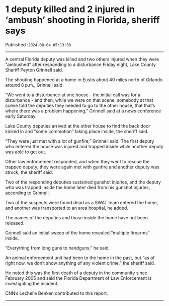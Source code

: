 # 1 deputy killed and 2 injured in ‘ambush’ shooting in Florida, sheriff says

Published :`2024-08-04 05:13:38`

---

A central Florida deputy was killed and two others injured when they were “ambushed” after responding to a disturbance Friday night, Lake County Sheriff Peyton Grinnell said.

The shooting happened at a home in Eustis about 40 miles north of Orlando around 8 p.m., Grinnell said.

“We went to a disturbance at one house - the initial call was for a disturbance - and then, while we were on that scene, somebody at that scene told the deputies they needed to go to the other house, that that’s where there was a problem happening,” Grinnell said at a news conference early Saturday.

Lake County deputies arrived at the other house to find the back door kicked in and “some commotion” taking place inside, the sheriff said.

“They were just met with a lot of gunfire,” Grinnell said. The first deputy who entered the house was injured and trapped inside while another deputy was able to get out.

Other law enforcement responded, and when they went to rescue the trapped deputy, they were again met with gunfire and another deputy was struck, the sheriff said.

Two of the responding deputies sustained gunshot injuries, and the deputy who was trapped inside the home later died from his gunshot injuries, according to Grinnell.

Two of the suspects were found dead as a SWAT team entered the home, and another was transported to an area hospital, he added.

The names of the deputies and those inside the home have not been released.

Grinnell said an initial sweep of the home revealed “multiple firearms” inside.

“Everything from long guns to handguns,” he said.

An animal enforcement unit had been to the home in the past, but “as of right now, we don’t show anything of any violent crime,” the sheriff said.

He noted this was the first death of a deputy in the community since February 2005 and said the Florida Department of Law Enforcement is investigating the incident.

CNN’s Lechelle Benken contributed to this report.

---

